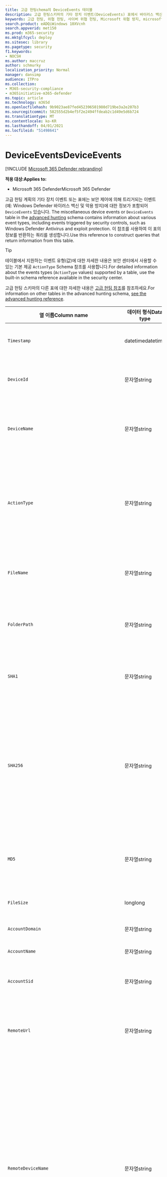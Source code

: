 ```yaml
---
title: 고급 헌팅chema의 DeviceEvents 테이블
description: 고급 헌팅스키마의 기타 장치 이벤트(DeviceEvents) 표에서 바이러스 백신, 방화벽 및 기타 이벤트 유형에 대해 자세히 알아보시다.
keywords: 고급 헌팅, 위협 헌팅, 사이버 위협 헌팅, Microsoft 위협 방지, microsoft 365, mtp, m365, 검색, 쿼리, 원격 분석, schema reference, kusto, table, column, data type, security events, antivirus, firewall, exploit guard, DeviceEvents
search.product: eADQiWindows 10XVcnh
search.appverid: met150
ms.prod: m365-security
ms.mktglfcycl: deploy
ms.sitesec: library
ms.pagetype: security
f1.keywords:
- NOCSH
ms.author: maccruz
author: schmurky
localization_priority: Normal
manager: dansimp
audience: ITPro
ms.collection:
- M365-security-compliance
- m365initiative-m365-defender
ms.topic: article
ms.technology: m365d
ms.openlocfilehash: 9b9023ae87fed452396501980d719be3a2e207b3
ms.sourcegitcommit: 582555d2b4ef5f2e2494ffdeab2c1d49e5d6b724
ms.translationtype: MT
ms.contentlocale: ko-KR
ms.lasthandoff: 04/01/2021
ms.locfileid: "51498641"
---
```

# <a name="deviceevents"></a><span data-ttu-id="0b600-104">DeviceEvents</span><span class="sxs-lookup"><span data-stu-id="0b600-104">DeviceEvents</span></span>

[!INCLUDE [Microsoft 365 Defender rebranding](../includes/microsoft-defender.md)]

<span data-ttu-id="0b600-105">**적용 대상:**</span><span class="sxs-lookup"><span data-stu-id="0b600-105">**Applies to:**</span></span>
- <span data-ttu-id="0b600-106">Microsoft 365 Defender</span><span class="sxs-lookup"><span data-stu-id="0b600-106">Microsoft 365 Defender</span></span>

<span data-ttu-id="0b600-107">고급 헌팅 계획의 기타 장치 이벤트 또는 표에는 보안 제어에 의해 트리거되는 이벤트(예: Windows Defender 바이러스 백신 및 악용 방지)에 대한 정보가 포함되어 `DeviceEvents` 있습니다. [](advanced-hunting-overview.md)</span><span class="sxs-lookup"><span data-stu-id="0b600-107">The miscellaneous device events or `DeviceEvents` table in the [advanced hunting](advanced-hunting-overview.md) schema contains information about various event types, including events triggered by security controls, such as Windows Defender Antivirus and exploit protection.</span></span> <span data-ttu-id="0b600-108">이 참조를 사용하여 이 표의 정보를 반환하는 쿼리를 생성합니다.</span><span class="sxs-lookup"><span data-stu-id="0b600-108">Use this reference to construct queries that return information from this table.</span></span>

>[!TIP]
> <span data-ttu-id="0b600-109">테이블에서 지원하는 이벤트 유형(값)에 대한 자세한 내용은 보안 센터에서 사용할 수 있는 기본 제공 `ActionType` Schema 참조를 사용합니다.</span><span class="sxs-lookup"><span data-stu-id="0b600-109">For detailed information about the events types (`ActionType` values) supported by a table, use the built-in schema reference available in the security center.</span></span>

<span data-ttu-id="0b600-110">고급 헌팅 스키마의 다른 표에 대한 자세한 내용은 [고급 헌팅 참조](advanced-hunting-schema-tables.md)를 참조하세요.</span><span class="sxs-lookup"><span data-stu-id="0b600-110">For information on other tables in the advanced hunting schema, [see the advanced hunting reference](advanced-hunting-schema-tables.md).</span></span>


| <span data-ttu-id="0b600-111">열 이름</span><span class="sxs-lookup"><span data-stu-id="0b600-111">Column name</span></span> | <span data-ttu-id="0b600-112">데이터 형식</span><span class="sxs-lookup"><span data-stu-id="0b600-112">Data type</span></span> | <span data-ttu-id="0b600-113">설명</span><span class="sxs-lookup"><span data-stu-id="0b600-113">Description</span></span> |
|-------------|-----------|-------------|
| `Timestamp` | <span data-ttu-id="0b600-114">datetime</span><span class="sxs-lookup"><span data-stu-id="0b600-114">datetime</span></span> | <span data-ttu-id="0b600-115">이벤트가 기록된 날짜와 시간</span><span class="sxs-lookup"><span data-stu-id="0b600-115">Date and time when the event was recorded</span></span> |
| `DeviceId` | <span data-ttu-id="0b600-116">문자열</span><span class="sxs-lookup"><span data-stu-id="0b600-116">string</span></span> | <span data-ttu-id="0b600-117">서비스에서 시스템의 고유 식별자</span><span class="sxs-lookup"><span data-stu-id="0b600-117">Unique identifier for the machine in the service</span></span> |
| `DeviceName` | <span data-ttu-id="0b600-118">문자열</span><span class="sxs-lookup"><span data-stu-id="0b600-118">string</span></span> | <span data-ttu-id="0b600-119">컴퓨터의 FQDN(정규화된 도메인 이름)</span><span class="sxs-lookup"><span data-stu-id="0b600-119">Fully qualified domain name (FQDN) of the machine</span></span> |
| `ActionType` | <span data-ttu-id="0b600-120">문자열</span><span class="sxs-lookup"><span data-stu-id="0b600-120">string</span></span> | <span data-ttu-id="0b600-121">이벤트를 트리거한 활동의 유형입니다.</span><span class="sxs-lookup"><span data-stu-id="0b600-121">Type of activity that triggered the event.</span></span> <span data-ttu-id="0b600-122">자세한 내용은 포털 내 [Schema 참조를](advanced-hunting-schema-tables.md?#get-schema-information-in-the-security-center) 참조합니다.</span><span class="sxs-lookup"><span data-stu-id="0b600-122">See the [in-portal schema reference](advanced-hunting-schema-tables.md?#get-schema-information-in-the-security-center) for details</span></span> |
| `FileName` | <span data-ttu-id="0b600-123">문자열</span><span class="sxs-lookup"><span data-stu-id="0b600-123">string</span></span> | <span data-ttu-id="0b600-124">기록된 조치가 적용된 파일의 이름</span><span class="sxs-lookup"><span data-stu-id="0b600-124">Name of the file that the recorded action was applied to</span></span> |
| `FolderPath` | <span data-ttu-id="0b600-125">문자열</span><span class="sxs-lookup"><span data-stu-id="0b600-125">string</span></span> | <span data-ttu-id="0b600-126">기록된 작업이 적용된 파일이 들어 있는 폴더</span><span class="sxs-lookup"><span data-stu-id="0b600-126">Folder containing the file that the recorded action was applied to</span></span> |
| `SHA1` | <span data-ttu-id="0b600-127">문자열</span><span class="sxs-lookup"><span data-stu-id="0b600-127">string</span></span> | <span data-ttu-id="0b600-128">기록된 조치가 적용된 파일의 SHA-1</span><span class="sxs-lookup"><span data-stu-id="0b600-128">SHA-1 of the file that the recorded action was applied to</span></span> |
| `SHA256` | <span data-ttu-id="0b600-129">문자열</span><span class="sxs-lookup"><span data-stu-id="0b600-129">string</span></span> | <span data-ttu-id="0b600-130">기록된 조치가 적용된 파일의 SHA-256</span><span class="sxs-lookup"><span data-stu-id="0b600-130">SHA-256 of the file that the recorded action was applied to.</span></span> <span data-ttu-id="0b600-131">일반적으로이 필드는 채워지지 않습니다. 가능한 경우 SHA1 열을 사용합니다.</span><span class="sxs-lookup"><span data-stu-id="0b600-131">This field is usually not populated — use the SHA1 column when available.</span></span> |
| `MD5` | <span data-ttu-id="0b600-132">문자열</span><span class="sxs-lookup"><span data-stu-id="0b600-132">string</span></span> | <span data-ttu-id="0b600-133">기록된 작업이 적용된 파일의 MD5 해시입니다.</span><span class="sxs-lookup"><span data-stu-id="0b600-133">MD5 hash of the file that the recorded action was applied to</span></span> |
| `FileSize` | <span data-ttu-id="0b600-134">long</span><span class="sxs-lookup"><span data-stu-id="0b600-134">long</span></span> | <span data-ttu-id="0b600-135">파일 크기(bytes)입니다.</span><span class="sxs-lookup"><span data-stu-id="0b600-135">Size of the file in bytes</span></span> |
| `AccountDomain` | <span data-ttu-id="0b600-136">문자열</span><span class="sxs-lookup"><span data-stu-id="0b600-136">string</span></span> | <span data-ttu-id="0b600-137">계정의 도메인</span><span class="sxs-lookup"><span data-stu-id="0b600-137">Domain of the account</span></span> |
| `AccountName` | <span data-ttu-id="0b600-138">문자열</span><span class="sxs-lookup"><span data-stu-id="0b600-138">string</span></span> | <span data-ttu-id="0b600-139">계정의 사용자 이름</span><span class="sxs-lookup"><span data-stu-id="0b600-139">User name of the account</span></span> |
| `AccountSid` | <span data-ttu-id="0b600-140">문자열</span><span class="sxs-lookup"><span data-stu-id="0b600-140">string</span></span> | <span data-ttu-id="0b600-141">계정의 SID(보안 식별자)입니다.</span><span class="sxs-lookup"><span data-stu-id="0b600-141">Security Identifier (SID) of the account</span></span> |
| `RemoteUrl` | <span data-ttu-id="0b600-142">문자열</span><span class="sxs-lookup"><span data-stu-id="0b600-142">string</span></span> | <span data-ttu-id="0b600-143">연결된 URL 또는 FQDN(정규화된 도메인 이름)</span><span class="sxs-lookup"><span data-stu-id="0b600-143">URL or fully qualified domain name (FQDN) that was being connected to</span></span> |
| `RemoteDeviceName` | <span data-ttu-id="0b600-144">문자열</span><span class="sxs-lookup"><span data-stu-id="0b600-144">string</span></span> | <span data-ttu-id="0b600-145">영향을 받는 컴퓨터의 원격 작업을 수행한 컴퓨터의 이름입니다.</span><span class="sxs-lookup"><span data-stu-id="0b600-145">Name of the machine that performed a remote operation on the affected machine.</span></span> <span data-ttu-id="0b600-146">보고되는 이벤트에 따라 이 이름은 FQDN(정식 도메인 이름), NetBIOS 이름 또는 도메인 정보가 없는 호스트 이름일 수 있습니다.</span><span class="sxs-lookup"><span data-stu-id="0b600-146">Depending on the event being reported, this name could be a fully-qualified domain name (FQDN), a NetBIOS name, or a host name without domain information</span></span> |
| `ProcessId` | <span data-ttu-id="0b600-147">int</span><span class="sxs-lookup"><span data-stu-id="0b600-147">int</span></span> | <span data-ttu-id="0b600-148">새로 만든 프로세스의 PID(프로세스 ID)입니다.</span><span class="sxs-lookup"><span data-stu-id="0b600-148">Process ID (PID) of the newly created process</span></span> |
| `ProcessCommandLine` | <span data-ttu-id="0b600-149">문자열</span><span class="sxs-lookup"><span data-stu-id="0b600-149">string</span></span> | <span data-ttu-id="0b600-150">새 프로세스를 만드는 데 사용되는 명령줄</span><span class="sxs-lookup"><span data-stu-id="0b600-150">Command line used to create the new process</span></span> |
| `ProcessCreationTime` | <span data-ttu-id="0b600-151">datetime</span><span class="sxs-lookup"><span data-stu-id="0b600-151">datetime</span></span> | <span data-ttu-id="0b600-152">프로세스가 만들어진 날짜 및 시간</span><span class="sxs-lookup"><span data-stu-id="0b600-152">Date and time the process was created</span></span> |
| `ProcessTokenElevation` | <span data-ttu-id="0b600-153">문자열</span><span class="sxs-lookup"><span data-stu-id="0b600-153">string</span></span> | <span data-ttu-id="0b600-154">새로 만든 프로세스에 적용된 UAC(사용자 액세스 제어) 권한 상승의 유무를 나타내는 토큰 형식</span><span class="sxs-lookup"><span data-stu-id="0b600-154">Token type indicating the presence or absence of User Access Control (UAC) privilege elevation applied to the newly created process</span></span> |
| `LogonId` | <span data-ttu-id="0b600-155">문자열</span><span class="sxs-lookup"><span data-stu-id="0b600-155">string</span></span> | <span data-ttu-id="0b600-156">로그온 세션의 식별자입니다.</span><span class="sxs-lookup"><span data-stu-id="0b600-156">Identifier for a logon session.</span></span> <span data-ttu-id="0b600-157">이 식별자는 다시 시작 사이에 동일한 컴퓨터만 고유합니다.</span><span class="sxs-lookup"><span data-stu-id="0b600-157">This identifier is unique on the same machine only between restarts</span></span> |
| `RegistryKey` | <span data-ttu-id="0b600-158">문자열</span><span class="sxs-lookup"><span data-stu-id="0b600-158">string</span></span> | <span data-ttu-id="0b600-159">기록된 작업이 적용된 레지스트리 키</span><span class="sxs-lookup"><span data-stu-id="0b600-159">Registry key that the recorded action was applied to</span></span> |
| `RegistryValueName` | <span data-ttu-id="0b600-160">문자열</span><span class="sxs-lookup"><span data-stu-id="0b600-160">string</span></span> | <span data-ttu-id="0b600-161">기록된 작업이 적용된 레지스트리 값의 이름입니다.</span><span class="sxs-lookup"><span data-stu-id="0b600-161">Name of the registry value that the recorded action was applied to</span></span> |
| `RegistryValueData` | <span data-ttu-id="0b600-162">문자열</span><span class="sxs-lookup"><span data-stu-id="0b600-162">string</span></span> | <span data-ttu-id="0b600-163">기록된 작업이 적용된 레지스트리 값의 데이터</span><span class="sxs-lookup"><span data-stu-id="0b600-163">Data of the registry value that the recorded action was applied to</span></span> |
| `RemoteIP` | <span data-ttu-id="0b600-164">문자열</span><span class="sxs-lookup"><span data-stu-id="0b600-164">string</span></span> | <span data-ttu-id="0b600-165">연결된 IP 주소</span><span class="sxs-lookup"><span data-stu-id="0b600-165">IP address that was being connected to</span></span> |
| `RemotePort` | <span data-ttu-id="0b600-166">int</span><span class="sxs-lookup"><span data-stu-id="0b600-166">int</span></span> | <span data-ttu-id="0b600-167">연결되고 있는 원격 장치의 TCP 포트</span><span class="sxs-lookup"><span data-stu-id="0b600-167">TCP port on the remote device that was being connected to</span></span> |
| `LocalIP` | <span data-ttu-id="0b600-168">문자열</span><span class="sxs-lookup"><span data-stu-id="0b600-168">string</span></span> | <span data-ttu-id="0b600-169">통신 중에 사용되는 로컬 컴퓨터로 할당된 IP 주소</span><span class="sxs-lookup"><span data-stu-id="0b600-169">IP address assigned to the local machine used during communication</span></span> |
| `LocalPort` | <span data-ttu-id="0b600-170">int</span><span class="sxs-lookup"><span data-stu-id="0b600-170">int</span></span> | <span data-ttu-id="0b600-171">통신 중에 사용되는 로컬 컴퓨터의 TCP 포트</span><span class="sxs-lookup"><span data-stu-id="0b600-171">TCP port on the local machine used during communication</span></span> |
| `FileOriginUrl` | <span data-ttu-id="0b600-172">문자열</span><span class="sxs-lookup"><span data-stu-id="0b600-172">string</span></span> | <span data-ttu-id="0b600-173">파일을 다운로드한 URL</span><span class="sxs-lookup"><span data-stu-id="0b600-173">URL where the file was downloaded from</span></span> |
| `FileOriginIP` | <span data-ttu-id="0b600-174">문자열</span><span class="sxs-lookup"><span data-stu-id="0b600-174">string</span></span> | <span data-ttu-id="0b600-175">파일을 다운로드한 IP 주소</span><span class="sxs-lookup"><span data-stu-id="0b600-175">IP address where the file was downloaded from</span></span> |
| `InitiatingProcessSHA1` | <span data-ttu-id="0b600-176">문자열</span><span class="sxs-lookup"><span data-stu-id="0b600-176">string</span></span> | <span data-ttu-id="0b600-177">이벤트를 시작한 프로세스(이미지 파일)의 SHA-1</span><span class="sxs-lookup"><span data-stu-id="0b600-177">SHA-1 of the process (image file) that initiated the event</span></span> |
| `InitiatingProcessSHA256` | <span data-ttu-id="0b600-178">문자열</span><span class="sxs-lookup"><span data-stu-id="0b600-178">string</span></span> | <span data-ttu-id="0b600-179">이벤트를 시작한 프로세스(이미지 파일)의 SHA-256입니다.</span><span class="sxs-lookup"><span data-stu-id="0b600-179">SHA-256 of the process (image file) that initiated the event.</span></span> <span data-ttu-id="0b600-180">일반적으로이 필드는 채워지지 않습니다. 가능한 경우 SHA1 열을 사용합니다.</span><span class="sxs-lookup"><span data-stu-id="0b600-180">This field is usually not populated — use the SHA1 column when available.</span></span> |
| `InitiatingProcessMD5` | <span data-ttu-id="0b600-181">문자열</span><span class="sxs-lookup"><span data-stu-id="0b600-181">string</span></span> | <span data-ttu-id="0b600-182">이벤트를 시작한 프로세스(이미지 파일)의 MD5 해시입니다.</span><span class="sxs-lookup"><span data-stu-id="0b600-182">MD5 hash of the process (image file) that initiated the event</span></span> |
| `InitiatingProcessFileName` | <span data-ttu-id="0b600-183">문자열</span><span class="sxs-lookup"><span data-stu-id="0b600-183">string</span></span> | <span data-ttu-id="0b600-184">이벤트를 시작한 프로세스의 이름입니다.</span><span class="sxs-lookup"><span data-stu-id="0b600-184">Name of the process that initiated the event</span></span> |
| `InitiatingProcessFileSize` | <span data-ttu-id="0b600-185">long</span><span class="sxs-lookup"><span data-stu-id="0b600-185">long</span></span> | <span data-ttu-id="0b600-186">이벤트를 담당하는 프로세스를 시작한 파일의 크기입니다.</span><span class="sxs-lookup"><span data-stu-id="0b600-186">Size of the file that ran the process responsible for the event</span></span> |
| `InitiatingProcessFolderPath` | <span data-ttu-id="0b600-187">문자열</span><span class="sxs-lookup"><span data-stu-id="0b600-187">string</span></span> | <span data-ttu-id="0b600-188">이벤트를 시작한 프로세스(이미지 파일)가 포함된 폴더</span><span class="sxs-lookup"><span data-stu-id="0b600-188">Folder containing the process (image file) that initiated the event</span></span> |
| `InitiatingProcessId` | <span data-ttu-id="0b600-189">int</span><span class="sxs-lookup"><span data-stu-id="0b600-189">int</span></span> | <span data-ttu-id="0b600-190">이벤트를 시작한 프로세스의 PID(프로세스 ID)입니다.</span><span class="sxs-lookup"><span data-stu-id="0b600-190">Process ID (PID) of the process that initiated the event</span></span> |
| `InitiatingProcessCommandLine` | <span data-ttu-id="0b600-191">문자열</span><span class="sxs-lookup"><span data-stu-id="0b600-191">string</span></span> | <span data-ttu-id="0b600-192">이벤트를 시작한 프로세스를 실행하는 데 사용되는 명령줄</span><span class="sxs-lookup"><span data-stu-id="0b600-192">Command line used to run the process that initiated the event</span></span> |
| `InitiatingProcessCreationTime` | <span data-ttu-id="0b600-193">datetime</span><span class="sxs-lookup"><span data-stu-id="0b600-193">datetime</span></span> | <span data-ttu-id="0b600-194">이벤트를 시작한 프로세스가 시작된 날짜 및 시간</span><span class="sxs-lookup"><span data-stu-id="0b600-194">Date and time when the process that initiated the event was started</span></span> |
| `InitiatingProcessAccountDomain` | <span data-ttu-id="0b600-195">문자열</span><span class="sxs-lookup"><span data-stu-id="0b600-195">string</span></span> | <span data-ttu-id="0b600-196">이벤트를 담당하는 프로세스를 시작한 계정의 도메인입니다.</span><span class="sxs-lookup"><span data-stu-id="0b600-196">Domain of the account that ran the process responsible for the event</span></span> |
| `InitiatingProcessAccountName` | <span data-ttu-id="0b600-197">문자열</span><span class="sxs-lookup"><span data-stu-id="0b600-197">string</span></span> | <span data-ttu-id="0b600-198">이벤트를 담당하는 프로세스를 시작한 계정의 사용자 이름입니다.</span><span class="sxs-lookup"><span data-stu-id="0b600-198">User name of the account that ran the process responsible for the event</span></span> |
| `InitiatingProcessAccountSid` | <span data-ttu-id="0b600-199">문자열</span><span class="sxs-lookup"><span data-stu-id="0b600-199">string</span></span> | <span data-ttu-id="0b600-200">이벤트를 담당하는 프로세스를 시작한 계정의 SID(보안 식별자)입니다.</span><span class="sxs-lookup"><span data-stu-id="0b600-200">Security Identifier (SID) of the account that ran the process responsible for the event</span></span> |
| `InitiatingProcessAccountUpn` | <span data-ttu-id="0b600-201">문자열</span><span class="sxs-lookup"><span data-stu-id="0b600-201">string</span></span> | <span data-ttu-id="0b600-202">이벤트를 담당하는 프로세스를 시작한 계정의 UPN(사용자 계정 이름)입니다.</span><span class="sxs-lookup"><span data-stu-id="0b600-202">User principal name (UPN) of the account that ran the process responsible for the event</span></span> |
| `InitiatingProcessAccountObjectId` | <span data-ttu-id="0b600-203">문자열</span><span class="sxs-lookup"><span data-stu-id="0b600-203">string</span></span> | <span data-ttu-id="0b600-204">이벤트를 담당하는 프로세스를 시작한 사용자 계정의 Azure AD 개체 ID입니다.</span><span class="sxs-lookup"><span data-stu-id="0b600-204">Azure AD object ID of the user account that ran the process responsible for the event</span></span> |
| `InitiatingProcessVersionInfoCompanyName` | <span data-ttu-id="0b600-205">문자열</span><span class="sxs-lookup"><span data-stu-id="0b600-205">string</span></span> | <span data-ttu-id="0b600-206">이벤트를 담당하는 프로세스의 버전 정보(이미지 파일)의 회사 이름</span><span class="sxs-lookup"><span data-stu-id="0b600-206">Company name from the version information of the process (image file) responsible for the event</span></span> |
| `InitiatingProcessVersionInfoProductName` | <span data-ttu-id="0b600-207">문자열</span><span class="sxs-lookup"><span data-stu-id="0b600-207">string</span></span> | <span data-ttu-id="0b600-208">이벤트를 담당하는 프로세스의 버전 정보(이미지 파일)의 제품 이름</span><span class="sxs-lookup"><span data-stu-id="0b600-208">Product name from the version information of the process (image file) responsible for the event</span></span> |
| `InitiatingProcessVersionInfoProductVersion` | <span data-ttu-id="0b600-209">문자열</span><span class="sxs-lookup"><span data-stu-id="0b600-209">string</span></span> | <span data-ttu-id="0b600-210">이벤트를 담당하는 프로세스의 버전 정보(이미지 파일)의 제품 버전</span><span class="sxs-lookup"><span data-stu-id="0b600-210">Product version from the version information of the process (image file) responsible for the event</span></span> |
|` InitiatingProcessVersionInfoInternalFileName` | <span data-ttu-id="0b600-211">문자열</span><span class="sxs-lookup"><span data-stu-id="0b600-211">string</span></span> | <span data-ttu-id="0b600-212">이벤트를 담당하는 프로세스의 버전 정보(이미지 파일)의 내부 파일 이름</span><span class="sxs-lookup"><span data-stu-id="0b600-212">Internal file name from the version information of the process (image file) responsible for the event</span></span> |
| `InitiatingProcessVersionInfoOriginalFileName` | <span data-ttu-id="0b600-213">문자열</span><span class="sxs-lookup"><span data-stu-id="0b600-213">string</span></span> | <span data-ttu-id="0b600-214">이벤트를 담당하는 프로세스의 버전 정보(이미지 파일)의 원래 파일 이름입니다.</span><span class="sxs-lookup"><span data-stu-id="0b600-214">Original file name from the version information of the process (image file) responsible for the event</span></span> |
| `InitiatingProcessVersionInfoFileDescription` | <span data-ttu-id="0b600-215">문자열</span><span class="sxs-lookup"><span data-stu-id="0b600-215">string</span></span> | <span data-ttu-id="0b600-216">이벤트를 담당하는 프로세스(이미지 파일)의 버전 정보 설명</span><span class="sxs-lookup"><span data-stu-id="0b600-216">Description from the version information of the process (image file) responsible for the event</span></span> |
| `InitiatingProcessParentId` | <span data-ttu-id="0b600-217">int</span><span class="sxs-lookup"><span data-stu-id="0b600-217">int</span></span> | <span data-ttu-id="0b600-218">이벤트를 담당하는 프로세스를 시작한 상위 프로세스의 PID(프로세스 ID)입니다.</span><span class="sxs-lookup"><span data-stu-id="0b600-218">Process ID (PID) of the parent process that spawned the process responsible for the event</span></span> |
| `InitiatingProcessParentFileName` | <span data-ttu-id="0b600-219">문자열</span><span class="sxs-lookup"><span data-stu-id="0b600-219">string</span></span> | <span data-ttu-id="0b600-220">이벤트를 담당하는 프로세스를 시작한 상위 프로세스의 이름입니다.</span><span class="sxs-lookup"><span data-stu-id="0b600-220">Name of the parent process that spawned the process responsible for the event</span></span> |
| `InitiatingProcessParentCreationTime` | <span data-ttu-id="0b600-221">datetime</span><span class="sxs-lookup"><span data-stu-id="0b600-221">datetime</span></span> | <span data-ttu-id="0b600-222">이벤트를 담당하는 프로세스의 부모가 시작된 날짜 및 시간입니다.</span><span class="sxs-lookup"><span data-stu-id="0b600-222">Date and time when the parent of the process responsible for the event was started</span></span> |
| `InitiatingProcessLogonId` | <span data-ttu-id="0b600-223">문자열</span><span class="sxs-lookup"><span data-stu-id="0b600-223">string</span></span> | <span data-ttu-id="0b600-224">이벤트를 시작한 프로세스의 로그온 세션 식별자입니다.</span><span class="sxs-lookup"><span data-stu-id="0b600-224">Identifier for a logon session of the process that initiated the event.</span></span> <span data-ttu-id="0b600-225">이 식별자는 다시 시작 사이에 동일한 컴퓨터만 고유합니다.</span><span class="sxs-lookup"><span data-stu-id="0b600-225">This identifier is unique on the same machine only between restarts</span></span> |
| `ReportId` | <span data-ttu-id="0b600-226">long</span><span class="sxs-lookup"><span data-stu-id="0b600-226">long</span></span> | <span data-ttu-id="0b600-227">반복 카운터를 기반으로 하는 이벤트 식별자입니다.</span><span class="sxs-lookup"><span data-stu-id="0b600-227">Event identifier based on a repeating counter.</span></span> <span data-ttu-id="0b600-228">고유한 이벤트를 식별하려면 이 열을 DeviceName 및 Timestamp 열과 함께 사용해야 합니다.</span><span class="sxs-lookup"><span data-stu-id="0b600-228">To identify unique events, this column must be used in conjunction with the DeviceName and Timestamp columns</span></span> |
| `AppGuardContainerId` | <span data-ttu-id="0b600-229">문자열</span><span class="sxs-lookup"><span data-stu-id="0b600-229">string</span></span> | <span data-ttu-id="0b600-230">Application Guard에서 브라우저 활동을 격리하기 위해 사용하는 가상화된 컨테이너의 식별자</span><span class="sxs-lookup"><span data-stu-id="0b600-230">Identifier for the virtualized container used by Application Guard to isolate browser activity</span></span> |
| `AdditionalFields` | <span data-ttu-id="0b600-231">문자열</span><span class="sxs-lookup"><span data-stu-id="0b600-231">string</span></span> | <span data-ttu-id="0b600-232">JSON 배열 형식의 이벤트에 대한 추가 정보</span><span class="sxs-lookup"><span data-stu-id="0b600-232">Additional information about the event in JSON array format</span></span> |

## <a name="related-topics"></a><span data-ttu-id="0b600-233">관련 항목</span><span class="sxs-lookup"><span data-stu-id="0b600-233">Related topics</span></span>
- [<span data-ttu-id="0b600-234">지능형 헌팅 개요</span><span class="sxs-lookup"><span data-stu-id="0b600-234">Advanced hunting overview</span></span>](advanced-hunting-overview.md)
- [<span data-ttu-id="0b600-235">쿼리 언어 배우기</span><span class="sxs-lookup"><span data-stu-id="0b600-235">Learn the query language</span></span>](advanced-hunting-query-language.md)
- [<span data-ttu-id="0b600-236">공유 쿼리 사용</span><span class="sxs-lookup"><span data-stu-id="0b600-236">Use shared queries</span></span>](advanced-hunting-shared-queries.md)
- [<span data-ttu-id="0b600-237">장치, 전자 메일, 앱 및 ID를 검색합니다.</span><span class="sxs-lookup"><span data-stu-id="0b600-237">Hunt across devices, emails, apps, and identities</span></span>](advanced-hunting-query-emails-devices.md)
- [<span data-ttu-id="0b600-238">스키마의 이해</span><span class="sxs-lookup"><span data-stu-id="0b600-238">Understand the schema</span></span>](advanced-hunting-schema-tables.md)
- [<span data-ttu-id="0b600-239">쿼리 모범 사례 적용</span><span class="sxs-lookup"><span data-stu-id="0b600-239">Apply query best practices</span></span>](advanced-hunting-best-practices.md)

